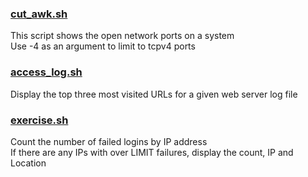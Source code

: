 ### [cut_awk.sh](https://github.com/deesirouss/bash-script/blob/main/lesson5/cut_awk.sh)
This script shows the open network ports on a system <br />
Use -4 as an argument to limit to tcpv4 ports

### [access_log.sh](https://github.com/deesirouss/bash-script/blob/main/lesson5/access_log.sh)
Display the top three most visited URLs for a given web server log file

### [exercise.sh](https://github.com/deesirouss/bash-script/blob/main/lesson5/exercise.sh)
Count the number of failed logins by IP address <br />
If there are any IPs with over LIMIT failures, display the count, IP and Location
